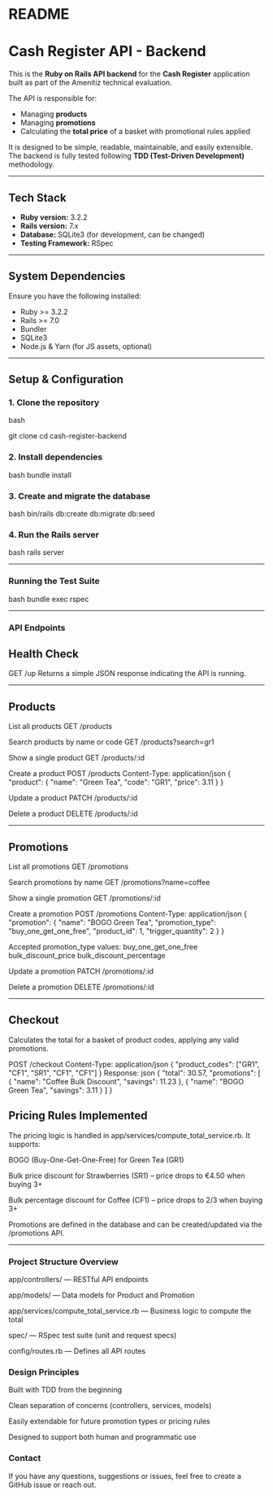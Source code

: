 # README

#  Cash Register API - Backend

This is the **Ruby on Rails API backend** for the **Cash Register** application built as part of the Amenitiz technical evaluation.

The API is responsible for:

- Managing **products**
- Managing **promotions**
- Calculating the **total price** of a basket with promotional rules applied

It is designed to be simple, readable, maintainable, and easily extensible. The backend is fully tested following **TDD (Test-Driven Development)** methodology.

---

##  Tech Stack

- **Ruby version:** 3.2.2  
- **Rails version:** 7.x  
- **Database:** SQLite3 (for development, can be changed)  
- **Testing Framework:** RSpec  

---

##  System Dependencies

Ensure you have the following installed:

- Ruby >= 3.2.2  
- Rails >= 7.0  
- Bundler  
- SQLite3  
- Node.js & Yarn (for JS assets, optional)  

---

##  Setup & Configuration

### 1. Clone the repository

bash

git clone <repository-url>
cd cash-register-backend

### 2. Install dependencies

bash
bundle install

### 3. Create and migrate the database

bash
bin/rails db:create db:migrate db:seed

### 4. Run the Rails server

bash
rails server

---

###  Running the Test Suite

bash
bundle exec rspec

---

### API Endpoints
## Health Check
GET /up
Returns a simple JSON response indicating the API is running.

---
## Products

List all products
GET /products

Search products by name or code
GET /products?search=gr1

Show a single product
GET /products/:id

Create a product
POST /products
Content-Type: application/json
{
  "product": {
    "name": "Green Tea",
    "code": "GR1",
    "price": 3.11
  }
}

Update a product
PATCH /products/:id

Delete a product
DELETE /products/:id

---
## Promotions

List all promotions
GET /promotions

Search promotions by name
GET /promotions?name=coffee

Show a single promotion
GET /promotions/:id

Create a promotion
POST /promotions
Content-Type: application/json
{
  "promotion": {
    "name": "BOGO Green Tea",
    "promotion_type": "buy_one_get_one_free",
    "product_id": 1,
    "trigger_quantity": 2
  }
}

Accepted promotion_type values:
buy_one_get_one_free
bulk_discount_price
bulk_discount_percentage

Update a promotion
PATCH /promotions/:id

Delete a promotion
DELETE /promotions/:id

---
## Checkout
Calculates the total for a basket of product codes, applying any valid promotions.

POST /checkout
Content-Type: application/json
{
  "product_codes": ["GR1", "CF1", "SR1", "CF1", "CF1"]
}
Response:
json
{
  "total": 30.57,
  "promotions": [
    {
      "name": "Coffee Bulk Discount",
      "savings": 11.23
    },
    {
      "name": "BOGO Green Tea",
      "savings": 3.11
    }
  ]
}

## Pricing Rules Implemented
The pricing logic is handled in app/services/compute_total_service.rb. It supports:

BOGO (Buy-One-Get-One-Free) for Green Tea (GR1)

Bulk price discount for Strawberries (SR1) – price drops to €4.50 when buying 3+

Bulk percentage discount for Coffee (CF1) – price drops to 2/3 when buying 3+

Promotions are defined in the database and can be created/updated via the /promotions API.

---
###  Project Structure Overview
app/controllers/ — RESTful API endpoints

app/models/ — Data models for Product and Promotion

app/services/compute_total_service.rb — Business logic to compute the total

spec/ — RSpec test suite (unit and request specs)

config/routes.rb — Defines all API routes

### Design Principles
Built with TDD from the beginning

Clean separation of concerns (controllers, services, models)

Easily extendable for future promotion types or pricing rules

Designed to support both human and programmatic use

### Contact
If you have any questions, suggestions or issues, feel free to create a GitHub issue or reach out.
